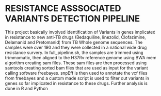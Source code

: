 # RESISTANCE ASSSOCIATED VARIANTS DETECTION PIPELINE
This project basically involved identification of Variants in genes implicated in resistance to new anti-TB drugs (Bedaquiline, linezolid, Clofazimine, Delamanid and Pretomanid) from TB  Whole genome sequences.  The samples were over 190 and they were collected in a national wide drug resistance survery. 
In full_pipeline.sh, the samples are trimmed using trimmomatic, then aligned to the H37Rv reference genome using BWA mem algorithm creating sam files. These sam files are then processed using samtools creating sorted bam files that are used as input for the variant calling software freebayes.
snpEff is then used to annotate the vcf files from freebayes and a custom made script is used to filter out variants in genes so far implicated in resistance to these drugs. 
Further analysis is done in R and Python
